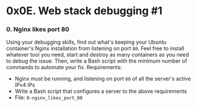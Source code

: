 # 0x0E. Web stack debugging #1
### 0. Nginx likes port 80
Using your debugging skills, find out what's keeping your Ubuntu container's Nginx installation from listening on port  `80`. Feel free to install whatever tool you need, start and destroy as many containers as you need to debug the issue. Then, write a Bash script with the minimum number of commands to automate your fix.
Requirements:
-   Nginx must be running, and listening on port  `80`  of all the server's active IPv4 IPs
-   Write a Bash script that configures a server to the above requirements
-   File:  `0-nginx_likes_port_80`
